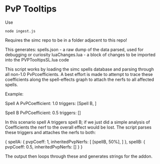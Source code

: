 # PvP Tooltips

Use

`node ingest.js`

Requires the simc repo to be in a folder adjacent to this repo!

This generates:
spells.json - a raw dump of the data parsed, used for debugging or curiosity
luaChanges.lua - a block of changes to be imported into the PVPTooltipsSL.lua code

This script works by loading the simc spells database and parsing through all non-1.0 PvPcoefficients. A best effort is made to attempt to trace these coefficients along the spell-effects graph to attach the nerfs to all affected spells.

Example:

Spell A
PvPCoefficient: 1.0
triggers: [Spell B, ]

Spell B
PvPCoefficient: 0.5
triggers: []

In this scenario spell A triggers spell B; if we just did a simple analysis of Coefficients the nerf to the overall effect would be lost. The script parses these triggers and attaches the nerfs to both:

{
    spellA: {
        pvpCoeff: 1,
        inheritedPvpNerfs: [ [spellB, 50%], ]
    },
    spellB: {
        pvpCoeff: 0.5,
        inheritedPvpNerfs: []
    }
}

The output then loops through these and generates strings for the addon.
